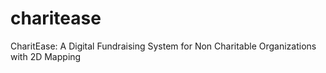 # charitease
CharitEase: A Digital Fundraising System for Non Charitable Organizations with 2D Mapping
